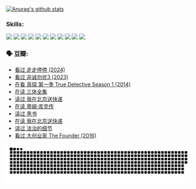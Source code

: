 
[![Anurag's github stats](https://github-readme-stats.vercel.app/api?username=w940853815)](https://github.com/anuraghazra/github-readme-stats)

### Skills:

<code><img height="32" src="https://cdn.jsdelivr.net/npm/simple-icons@v5/icons/python.svg"></code>
<code><img height="32" src="https://cdn.jsdelivr.net/npm/simple-icons@v5/icons/javascript.svg"></code>
<code><img height="32" src="https://cdn.jsdelivr.net/npm/simple-icons@v5/icons/django.svg"></code>
<code><img height="32" src="https://cdn.jsdelivr.net/npm/simple-icons@v5/icons/flask.svg"></code>
<code><img height="32" src="https://cdn.jsdelivr.net/npm/simple-icons@v5/icons/vuetify.svg"></code>
<code><img height="32" src="https://cdn.jsdelivr.net/npm/simple-icons@v5/icons/git.svg"></code>
<code><img height="32" src="https://cdn.jsdelivr.net/npm/simple-icons@v5/icons/docker.svg"></code>
<code><img height="32" src="https://cdn.jsdelivr.net/npm/simple-icons@v5/icons/postgresql.svg"></code>
<code><img height="32" src="https://cdn.jsdelivr.net/npm/simple-icons@v5/icons/elasticsearch.svg"></code>
<code><img height="32" src="https://cdn.jsdelivr.net/npm/simple-icons@v5/icons/macos.svg"></code>
<code><img height="32" src="https://cdn.jsdelivr.net/npm/simple-icons@v5/icons/linux.svg"></code>

### 🗣 豆瓣:

<!-- DOUBAN-ACTIVITIES:START -->
- [看过 走走停停‎ (2024)](https://www.douban.com/people/136069238/status/4684430230/?_i=23969026)
- [看过 非诚勿扰3‎ (2023)](https://www.douban.com/people/136069238/status/4676324100/?_i=23969026)
- [在看 真探 第一季 True Detective Season 1‎ (2014)](https://www.douban.com/people/136069238/status/4673382852/?_i=23969026)
- [在读 三体全集](https://www.douban.com/people/136069238/status/4672842521/?_i=23969026)
- [读过 我在北京送快递](https://www.douban.com/people/136069238/status/4672842036/?_i=23969026)
- [在读 蒂姆·库克传](https://www.douban.com/people/136069238/status/4663517053/?_i=23969026)
- [读过 黑书](https://www.douban.com/people/136069238/status/4663516022/?_i=23969026)
- [在读 我在北京送快递](https://www.douban.com/people/136069238/status/4658098365/?_i=23969026)
- [读过 法治的细节](https://www.douban.com/people/136069238/status/4657347558/?_i=23969026)
- [看过 大创业家 The Founder‎ (2016)](https://www.douban.com/people/136069238/status/4649667693/?_i=23969026)
<!-- DOUBAN-ACTIVITIES:END -->


![Snake animation](https://raw.githubusercontent.com/w940853815/w940853815/output/github-contribution-grid-snake.svg)

<!--
**w940853815/w940853815** is a ✨ _special_ ✨ repository because its `README.md` (this file) appears on your GitHub profile.

Here are some ideas to get you started:

- 🔭 I’m currently working on ...
- 🌱 I’m currently learning ...
- 👯 I’m looking to collaborate on ...
- 🤔 I’m looking for help with ...
- 💬 Ask me about ...
- 📫 How to reach me: ...
- 😄 Pronouns: ...
- ⚡ Fun fact: ...
-->
